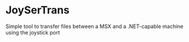 # JoySerTrans
Simple tool to transfer files between a MSX and a .NET-capable machine using the joystick port
